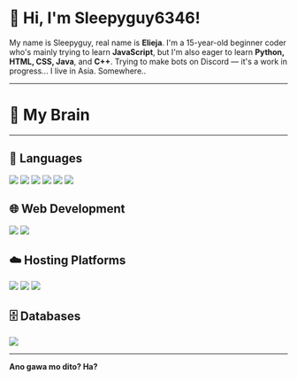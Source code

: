 <!-- Introduction -->
<h1>👋 Hi, I'm Sleepyguy6346!</h1>

<p>
My name is Sleepyguy, real name is <strong>Elieja</strong>. I'm a 15-year-old beginner coder who's mainly trying to learn <strong>JavaScript</strong>, 
but I'm also eager to learn <strong>Python, HTML, CSS, Java</strong>, and <strong>C++</strong>.  
Trying to make bots on Discord — it's a work in progress...  
I live in Asia. Somewhere..
</p>

<hr>

<!-- My Brain Section -->
<h1>🧠 My Brain</h1>
<hr>

<!-- Languages -->
<h2>💬 Languages</h2>

<p>
  <img src="https://img.shields.io/badge/-JavaScript-black?style=flat-square&logo=javascript" />
  <img src="https://img.shields.io/badge/-Python-black?style=flat-square&logo=python" />
  <img src="https://img.shields.io/badge/-HTML5-black?style=flat-square&logo=html5" />
  <img src="https://img.shields.io/badge/-CSS3-black?style=flat-square&logo=css3" />
  <img src="https://img.shields.io/badge/-Java-black?style=flat-square&logo=java" />
  <img src="https://img.shields.io/badge/-C++-black?style=flat-square&logo=cplusplus" />
</p>

<!-- Web Dev -->
<h2>🌐 Web Development</h2>

<p>
  <img src="https://img.shields.io/badge/-HTML5-orange?style=flat-square&logo=html5" />
  <img src="https://img.shields.io/badge/-CSS3-blue?style=flat-square&logo=css3" />
</p>

<!-- Hosting -->
<h2>☁️ Hosting Platforms</h2>

<p>
  <img src="https://img.shields.io/badge/-Render-000000?style=flat-square&logo=render" />
  <img src="https://img.shields.io/badge/-GitHub%20Pages-181717?style=flat-square&logo=github" />
  <img src="https://img.shields.io/badge/-UptimeRobot-3eaaaf?style=flat-square&logo=uptime-robot" />
</p>

<!-- Database -->
<h2>🗄️ Databases</h2>

<p>
  <img src="https://img.shields.io/badge/-SQLite-07405E?style=flat-square&logo=sqlite" />
</p>

<hr>

<p><strong>Ano gawa mo dito? Ha?</strong></p>
